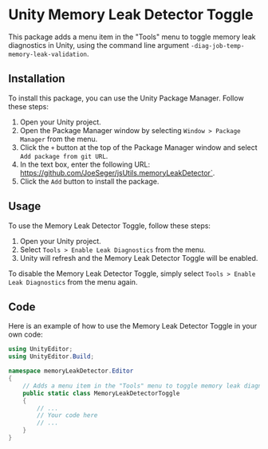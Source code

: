 # Unity Memory Leak Detector Toggle

This package adds a menu item in the "Tools" menu to toggle memory leak diagnostics in Unity, using the command line argument `-diag-job-temp-memory-leak-validation`.

## Installation

To install this package, you can use the Unity Package Manager. Follow these steps:

1. Open your Unity project.
2. Open the Package Manager window by selecting `Window > Package Manager` from the menu.
3. Click the `+` button at the top of the Package Manager window and select `Add package from git URL`.
4. In the text box, enter the following URL: https://github.com/JoeSeger/jsUtils.memoryLeakDetector`.
5. Click the `Add` button to install the package.

## Usage

To use the Memory Leak Detector Toggle, follow these steps:

1. Open your Unity project.
2. Select `Tools > Enable Leak Diagnostics` from the menu.
3. Unity will refresh and the Memory Leak Detector Toggle will be enabled.

To disable the Memory Leak Detector Toggle, simply select `Tools > Enable Leak Diagnostics` from the menu again.

## Code

Here is an example of how to use the Memory Leak Detector Toggle in your own code:

```csharp
using UnityEditor;
using UnityEditor.Build;

namespace memoryLeakDetector.Editor
{
    // Adds a menu item in the "Tools" menu to toggle memory leak diagnostics
    public static class MemoryLeakDetectorToggle
    {
        // ...
        // Your code here
        // ...
    }
}

